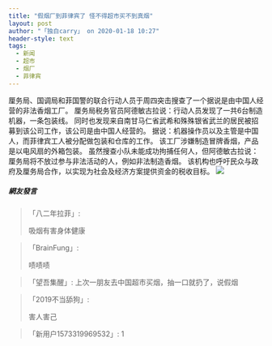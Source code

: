 ```yaml
---
title: "假烟厂到菲律宾了 怪不得超市买不到真烟"
layout: post
author: "「独白carry」 on 2020-01-18 10:27"
header-style: text
tags:
  - 新闻
  - 超市
  - 烟厂
  - 菲律宾
---
```


厘务局、国调局和菲国警的联合行动人员于周四突击搜查了一个据说是由中国人经营的非法香烟工厂。
厘务局税务官员阿德敏古拉说：行动人员发现了一共6台制造机器，一条包装线。
同时也发现来自南甘马仁省武希和殊殊银省武兰的居民被招募到该公司工作，该公司是由中国人经营的。
据说：机器操作员以及主管是中国人，而菲律宾工人被分配做包装和仓库的工作。
该工厂涉嫌制造冒牌香烟，产品是以电风扇的外箱包装。
虽然搜查小队未能成功拘捕任何人，但阿德敏古拉说：厘务局将不放过参与非法活动的人，例如非法制造香烟。
该机构也呼吁民众与政府及厘务局合作，以实现为社会及经济方案提供资金的税收目标。
<input type="hidden" value="菲乐园提供">
<img src="http://images.feileyuan.com/images/ueditor/2020011810250000431025.jpeg">

##### 網友發言 
> 「八二年拉菲」:
> <p>吸烟有害身体健康</p>

> 「BrainFung」:
> <p>啧啧啧</p>

> 「望吾集醒」:
> 上次一朋友去中国超市买烟，抽一口就扔了，说假烟

> 「2019不当舔狗」:
> <p>害人害己</p>

> 「新用户1573319969532」:
> 1


